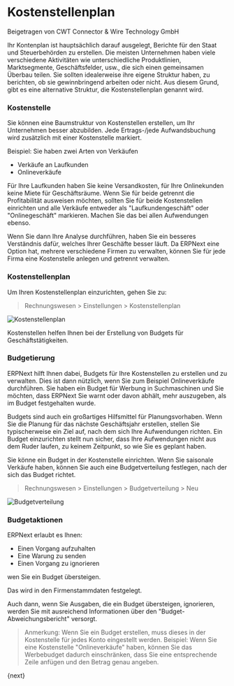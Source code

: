 <!-- add-breadcrumbs -->
# Kostenstellenplan
<span class="text-muted contributed-by">Beigetragen von CWT Connector & Wire Technology GmbH</span>

Ihr Kontenplan ist hauptsächlich darauf ausgelegt, Berichte für den Staat und Steuerbehörden zu erstellen. Die meisten Unternehmen haben viele verschiedene Aktivitäten wie unterschiedliche Produktlinien, Marktsegmente, Geschäftsfelder, usw., die sich einen gemeinsamen Überbau teilen. Sie sollten idealerweise ihre eigene Struktur haben, zu berichten, ob sie gewinnbringend arbeiten oder nicht. Aus diesem Grund, gibt es eine alternative Struktur, die Kostenstellenplan genannt wird.

### Kostenstelle

Sie können eine Baumstruktur von Kostenstellen erstellen, um Ihr Unternehmen besser abzubilden. Jede Ertrags-/jede Aufwandsbuchung wird zusätzlich mit einer Kostenstelle markiert.

Beispiel: Sie haben zwei Arten von Verkäufen

* Verkäufe an Laufkunden
* Onlineverkäufe

Für Ihre Laufkunden haben Sie keine Versandkosten, für Ihre Onlinekunden keine Miete für Geschäftsräume. Wenn Sie für beide getrennt die Profitabilität ausweisen möchten, sollten Sie für beide Kostenstellen einrichten und alle Verkäufe entweder als "Laufkundengeschäft" oder "Onlinegeschäft" markieren. Machen Sie das bei allen Aufwendungen ebenso.

Wenn Sie dann Ihre Analyse durchführen, haben Sie ein besseres Verständnis dafür, welches Ihrer Geschäfte besser läuft. Da ERPNext eine Option hat, mehrere verschiedene Firmen zu verwalten, können Sie für jede Firma eine Kostenstelle anlegen und getrennt verwalten.

### Kostenstellenplan

Um Ihren Kostenstellenplan einzurichten, gehen Sie zu:

>Rechnungswesen > Einstellungen > Kostenstellenplan

<img class="screenshot" alt="Kostenstellenplan" src="{{docs_base_url}}/assets/img/accounts/budgeting-cost-center.png">

Kostenstellen helfen Ihnen bei der Erstellung von Budgets für Geschäftstätigkeiten.

### Budgetierung

ERPNext hilft Ihnen dabei, Budgets für Ihre Kostenstellen zu erstellen und zu verwalten. Dies ist dann nützlich, wenn Sie zum Beispiel Onlineverkäufe durchführen. Sie haben ein Budget für Werbung in Suchmaschinen und Sie möchten, dass ERPNext Sie warnt oder davon abhält, mehr auszugeben, als im Budget festgehalten wurde.

Budgets sind auch ein großartiges Hilfsmittel für Planungsvorhaben. Wenn Sie die Planung für das nächste Geschäftsjahr erstellen, stellen Sie typischerweise ein Ziel auf, nach dem sich Ihre Aufwendungen richten. Ein Budget einzurichten stellt nun sicher, dass Ihre Aufwendungen nicht aus dem Ruder laufen, zu keinem Zeitpunkt, so wie Sie es geplant haben.

Sie könne ein Budget in der Kostenstelle einrichten. Wenn Sie saisonale Verkäufe haben, können Sie auch eine Budgetverteilung festlegen, nach der sich das Budget richtet.

> Rechnungswesen > Einstellungen > Budgetverteilung > Neu

![Budgetverteilung]({{docs_base_url}}/assets/old_images/erpnext/budgeting.png)

### Budgetaktionen

ERPNext erlaubt es Ihnen:

* Einen Vorgang aufzuhalten
* Eine Warung zu senden
* Einen Vorgang zu ignorieren

wen Sie ein Budget übersteigen.

Das wird in den Firmenstammdaten festgelegt.

Auch dann, wenn Sie Ausgaben, die ein Budget übersteigen, ignorieren, werden Sie mit ausreichend Informationen über den "Budget-Abweichungsbericht" versorgt.

> Anmerkung: Wenn Sie ein Budget erstellen, muss dieses in der Kostenstelle für jedes Konto eingestellt werden. Beispiel: Wenn Sie eine Kostenstelle "Onlineverkäufe" haben, können Sie das Werbebudget dadurch einschränken, dass Sie eine entsprechende Zeile anfügen und den Betrag genau angeben.

{next}
